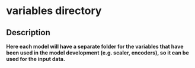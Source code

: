 # variables directory

## Description

**Here each model will have a separate folder for the variables that have been used in the model development (e.g. scaler, encoders), so it can be used for the input data.**